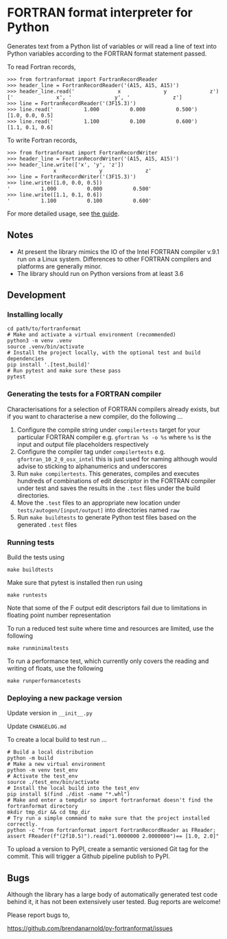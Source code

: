 # FORTRAN format interpreter for Python

Generates text from a Python list of variables or will read a line of text into Python variables according to the FORTRAN format statement passed.

To read Fortran records,

```pycon
>>> from fortranformat import FortranRecordReader
>>> header_line = FortranRecordReader('(A15, A15, A15)')
>>> header_line.read('              x              y              z')
['              x', '              y', '              z']
>>> line = FortranRecordReader('(3F15.3)')
>>> line.read('          1.000          0.000          0.500')
[1.0, 0.0, 0.5]
>>> line.read('          1.100          0.100          0.600')
[1.1, 0.1, 0.6]
```

To write Fortran records,

```pycon
>>> from fortranformat import FortranRecordWriter
>>> header_line = FortranRecordWriter('(A15, A15, A15)')
>>> header_line.write(['x', 'y', 'z'])
'              x              y              z'
>>> line = FortranRecordWriter('(3F15.3)')
>>> line.write([1.0, 0.0, 0.5])
'          1.000          0.000          0.500'
>>> line.write([1.1, 0.1, 0.6])
'          1.100          0.100          0.600'
```

For more detailed usage, see [the guide](https://github.com/brendanarnold/py-fortranformat/blob/master/docs/wiki/guide.md).

## Notes

- At present the library mimics the IO of the Intel FORTRAN compiler
  v.9.1 run on a Linux system. Differences to other FORTRAN compilers
  and platforms are generally minor.
- The library should run on Python versions from at least 3.6

## Development

### Installing locally

```
cd path/to/fortranformat
# Make and activate a virtual environment (recommended)
python3 -m venv .venv
source .venv/bin/activate
# Install the project locally, with the optional test and build dependencies
pip install '.[test,build]'
# Run pytest and make sure these pass
pytest
```

### Generating the tests for a FORTRAN compiler

Characterisations for a selection of FORTRAN compilers already exists, but if you want to characterise a new compiler, do the following ...

1. Configure the compile string under `compilertests` target for your particular FORTRAN compiler e.g. `gfortran %s -o %s` where `%s` is the input and output file placeholders respectively
2. Configure the compiler tag under `compilertests` e.g. `gfortran_10_2_0_osx_intel` this is just used for naming although would advise to sticking to alphanumerics and underscores
3. Run `make compilertests`. This generates, compiles and executes hundreds of combinations of edit descriptor in the FORTRAN compiler under test and saves the results in the `.test` files under the build directories.
4. Move the `.test` files to an appropriate new location under `tests/autogen/[input/output]` into directories named `raw`
5. Run `make buildtests` to generate Python test files based on the generated `.test` files

### Running tests

Build the tests using

```
make buildtests
```

Make sure that pytest is installed then run using

```
make runtests
```

Note that some of the F output edit descriptors fail due to limitations in floating point number representation

To run a reduced test suite where time and resources are limited, use the following

```
make runminimaltests
```

To run a performance test, which currently only covers the reading and writing of floats, use the following

```
make runperformancetests
```

### Deploying a new package version

Update version in `__init__.py`

Update `CHANGELOG.md`

To create a local build to test run ...

```
# Build a local distribution
python -m build
# Make a new virtual environment
python -m venv test_env
# Activate the test_env
source ./test_env/bin/activate
# Install the local build into the test_env
pip install $(find ./dist -name "*.whl")
# Make and enter a tempdir so import fortranformat doesn't find the fortranformat directory
mkdir tmp_dir && cd tmp_dir
# Try run a simple command to make sure that the project installed correctly.
python -c "from fortranformat import FortranRecordReader as FReader; assert FReader(f"(2f10.5)").read("1.0000000 2.0000000")== [1.0, 2.0]"
```

To upload a version to PyPI, create a semantic versioned Git tag for the commit.
This will trigger a Github pipeline publish to PyPI.

## Bugs

Although the library has a large body of automatically generated test
code behind it, it has not been extensively user tested. Bug reports are
welcome!

Please report bugs to,

https://github.com/brendanarnold/py-fortranformat/issues
